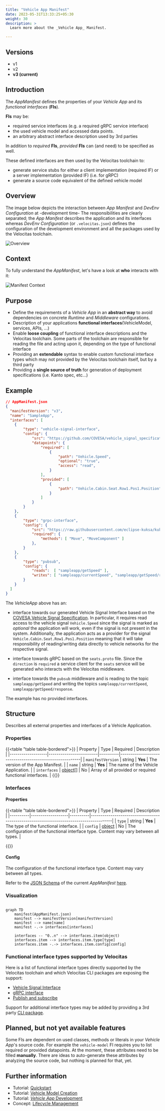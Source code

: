 ```yaml
---
title: "Vehicle App Manifest"
date: 2023-05-31T13:33:25+05:30
weight: 30
description: >
  Learn more about the _Vehicle App_ Manifest.

---
```


## Versions

* v1
* v2
* **v3 (current)**

## Introduction

The _AppManifest_ defines the properties of your _Vehicle App_ and its _functional interfaces_ (**FIs**).

**FIs** may be:

* required service interfaces (e.g. a required gRPC service interface)
* the used vehicle model and accessed data points.
* an arbitrary abstract interface description used by 3rd parties

In addition to _required_ **FIs**, _provided_ **FIs** can (and need) to be specified as well.

These defined interfaces are then used by the Velocitas toolchain to:

* generate service stubs for either a client implementation (required IF) or a server implementation (provided IF) (i.e. for gRPC)
* generate a source code equivalent of the defined vehicle model

## Overview

The image below depicts the interaction between _App Manifest_ and _DevEnv Configuration_ at -development time- The responsibilities are clearly separated; the _App Manifest_ describes the application and its interfaces whereas _DevEnv Configuration_ (or `.velocitas.json`) defines the configuration of the development environment and all the packages used by the Velocitas toolchain.

![Overview](./new_app_manifest_overview.drawio.svg)

## Context

To fully understand the _AppManifest_, let's have a look at **who** interacts with it:

![Manifest Context](./manifest_context.drawio.png)

## Purpose

* Define the requirements of a _Vehicle App_ in an **abstract way** to avoid dependencies on concrete _Runtime_ and _Middleware_ configurations.
* Description of your applications **functional interfaces**(VehicleModel, services, APIs, ...)
* Enable **loose coupling** of functional interface descriptions and the Velocitas toolchain. Some parts of the toolchain are responsible for reading the file and acting upon it, depending on the type of functional interface
* Providing an **extendable** syntax to enable custom functional interface types which may not provided by the Velocitas toolchain itself, but by a third party
* Providing a **single source of truth** for generation of deployment specifications (i.e. Kanto spec, etc...)

## Example

```json
// AppManifest.json
{
  "manifestVersion": "v3",
  "name": "SampleApp",
  "interfaces": [
    {
        "type": "vehicle-signal-interface",
        "config": {
            "src": "https://github.com/COVESA/vehicle_signal_specification/releases/download/v3.0/vss_rel_3.0.json",
            "datapoints": {
                "required": [
                    {
                        "path": "Vehicle.Speed",
                        "optional": "true",
                        "access": "read",
                    }
                ],
                "provided": [
                    {
                        "path": "Vehicle.Cabin.Seat.Row1.Pos1.Position",
                    }
                ]
            }
        }
    },
    {
        "type": "grpc-interface",
        "config": {
            "src": "https://raw.githubusercontent.com/eclipse-kuksa/kuksa-incubation/0.4.0/seat_service/proto/sdv/edge/comfort/seats/v1/seats.proto",
            "required": {
                "methods": [ "Move", "MoveComponent" ]
            },
        }
    },
    {
        "type": "pubsub",
        "config": {
            "reads":  [ "sampleapp/getSpeed" ],
            "writes": [ "sampleapp/currentSpeed", "sampleapp/getSpeed/response" ]
        }
    }
  ]
}
```

The _VehicleApp_ above has an:

* interface towards our generated Vehicle Signal Interface based on the [COVESA Vehicle Signal Specification](https://github.com/COVESA/vehicle_signal_specification). In particular, it requires read access to the vehicle signal `Vehicle.Speed` since the signal is marked as _optional_ the application will work, even if the signal is not present in the system. Additionally, the application acts as a provider for the signal `Vehicle.Cabin.Seat.Row1.Pos1.Position` meaning that it will take responsibility of reading/writing data directly to vehicle networks for the respective signal.

* interface towards gRPC based on the `seats.proto` file. Since the `direction` is `required` a service client for the `seats` service will be generated who interacts with the Velocitas middleware.

* interface towards the `pubsub` middleware and is reading to the topic `sampleapp/getSpeed` and writing the topics `sampleapp/currentSpeed`, `sampleapp/getSpeed/response`.

The example has no provided interfaces.

## Structure

Describes all external properties and interfaces of a Vehicle Application.

### Properties

{{<table "table table-bordered">}}
| Property          | Type                    | Required | Description                                              |
|-------------------|-------------------------|----------|----------------------------------------------------------|
| `manifestVersion` | string                  | **Yes**  | The version of the App Manifest.                         |
| `name`            | string                  | **Yes**  | The name of the Vehicle Application.                     |
| `interfaces`      | [object](#interfaces)[] | No       | Array of all provided or required functional interfaces. |
{{</table>}}

### Interfaces

#### Properties

{{<table "table table-bordered">}}
| Property | Type              | Required | Description                                                                             |
|----------|-------------------|----------|-----------------------------------------------------------------------------------------|
| `type`   | string            | **Yes**  | The type of the functional interface.                                                   |
| `config` | [object](#config) | No       | The configuration of the functional interface type. Content may vary between all types. |

{{</table>}}

#### Config

The configuration of the functional interface type. Content may vary between all types.

Refer to the [JSON Schema](https://json-schema.org/) of the current _AppManifest_ [here](./manifest.v3.schema.json).

### Visualization

```mermaid

graph TD
    manifest(AppManifest.json)
    manifest --> manifestVersion[manifestVersion]
    manifest --> name[name]
    manifest -.-> interfaces[interfaces]

    interfaces -- "0..n" --> interfaces.item(object)
    interfaces.item --> interfaces.item.type[type]
    interfaces.item -.-> interfaces.item.config[config]

```

### Functional interface types supported by Velocitas

Here is a list of functional interface types directly supported by the Velocitas toolchain and which Velocitas CLI packages are exposing the support:

* [Vehicle Signal Interface](./interfaces/vehicle_signal_interface/)
* [gRPC interface](./interfaces/grpc_interface/)
* [Publish and subscribe](./interfaces/pubsub/)

Support for additional interface types may be added by providing a 3rd party [CLI package](/docs/concepts/lifecycle_management/packages/).

## Planned, but not yet available features

Some FIs are dependent on used classes, methods or literals in your _Vehicle App_'s source code. For example the `vehicle-model` FI requires you to list required or provided datapoints. At the moment, these attributes need to be filled **manually**. There are ideas to auto-generate these attributes by analyzing the source code, but nothing is planned for that, yet.

## Further information

* Tutorial: [Quickstart](/docs/tutorials/quickstart.md)
* Tutorial: [Vehicle Model Creation](/docs/tutorials/vehicle_model_creation)
* Tutorial: [_Vehicle App_ Development](/docs/tutorials/vehicle_app_development)
* Concept: [Lifecycle Management](/docs/concepts/lifecycle_management)

